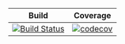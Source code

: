 | **Build** | **Coverage** |
|---|---|
| [![Build Status](https://travis-ci.org/OurFriendIrony/MediaNotifier.png)](https://travis-ci.org/OurFriendIrony/MediaNotifier) | [![codecov](https://codecov.io/gh/OurFriendIrony/MediaNotifier/branch/master/graph/badge.svg)](https://codecov.io/gh/OurFriendIrony/MediaNotifier) |


